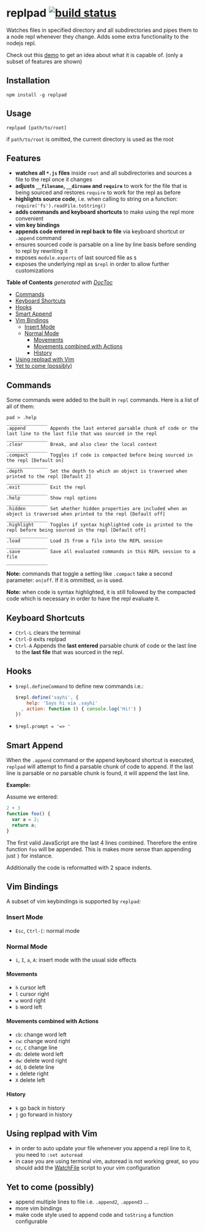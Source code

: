 # replpad [![build status](https://secure.travis-ci.org/thlorenz/replpad.png)](http://next.travis-ci.org/thlorenz/replpad)

Watches files in specified directory and all subdirectories and pipes them to a node repl whenever they change. Adds some extra
functionality to the nodejs repl.

Check out this [demo](http://youtu.be/AuGPd-AAl-8) to get an idea about what it is capable of. (only a subset of
features are shown)

## Installation

    npm install -g replpad

## Usage

    replpad [path/to/root]

if `path/to/root` is omitted, the current directory is used as the root

## Features

- **watches all `*.js` files** inside `root` and all subdirectories and sources a file to the repl once it changes
- **adjusts `__filename`, `__dirname` and `require`** to work for the file that is being sourced and restores `require` to work
  for the repl as before
- **highlights source code**, i.e. when calling to string on a function: `require('fs').readFile.toString()`
- **adds commands and keyboard shortcuts** to make using the repl more convenient
- **vim key bindings**
- **appends code entered in repl back to file** via keyboard shortcut or `.append` command
- ensures sourced code is parsable on a line by line basis before sending to repl by rewriting it
- exposes `module.exports` of last sourced file as `$`
- exposes the underlying repl as `$repl` in order to allow further customizations

**Table of Contents**  *generated with [DocToc](http://doctoc.herokuapp.com/)*

- [Commands](#commands)
- [Keyboard Shortcuts](#keyboard-shortcuts)
- [Hooks](#hooks)
- [Smart Append](#smart-append)
- [Vim Bindings](#vim-bindings)
  - [Insert Mode](#insert-mode)
  - [Normal Mode](#normal-mode)
    - [Movements](#movements)
    - [Movements combined with Actions](#movements-combined-with-actions)
    - [History](#history)
- [Using replpad with Vim](#using-replpad-with-vim)
- [Yet to come (possibly)](#yet-to-come-possibly)

## Commands

Some commands were added to the built in `repl` commands. Here is a list of all of them:

```
pad > .help
_______________
.append         Appends the last entered parsable chunk of code or the last line to the last file that was sourced in the repl
_______________
.clear          Break, and also clear the local context
_______________
.compact        Toggles if code is compacted before being sourced in the repl [Default on]
_______________
.depth          Set the depth to which an object is traversed when printed to the repl [Default 2]
_______________
.exit           Exit the repl
_______________
.help           Show repl options
_______________
.hidden         Set whether hidden properties are included when an object is traversed when printed to the repl [Default off]
_______________
.highlight      Toggles if syntax highlighted code is printed to the repl before being sourced in the repl [Default off]
_______________
.load           Load JS from a file into the REPL session
_______________
.save           Save all evaluated commands in this REPL session to a file
_______________
```

**Note:** commands that toggle a setting like `.compact` take a second parameter: `on|off`. If it is ommitted, `on` is
used.

**Note:** when code is syntax highlighted, it is still followed by the compacted code which is necessary in order to
have the repl evaluate it.

## Keyboard Shortcuts

- `Ctrl-L` clears the terminal
- `Ctrl-D` exits replpad
- `Ctrl-A` Appends the **last entered** parsable chunk of code or the last line to the **last file** that was sourced in the repl.

## Hooks

- `$repl.defineCommand` to define new commands i.e.: 

  ```js
  $repl.define('sayhi', { 
      help: 'Says hi via .sayhi'
    , action: function () { console.log('Hi!') }
  })
  ```
- `$repl.prompt = '=> '`

## Smart Append

When the `.append` command or the append keyboard shortcut is executed, `replpad` will attempt to find a parsable chunk
of code to append. If the last line is parsable or no parsable chunk is found, it will append the last line.

**Example:**

Assume we entered:
```js
2 + 3
function foo() {
  var a = 2;
  return a;
}
```

The first valid JavaScript are the last 4 lines combined. Therefore the entire function `foo` will be appended. This is
makes more sense than appending just `}` for instance.

Additionally the code is reformatted with 2 space indents.


## Vim Bindings

A subset of vim keybindings is supported by `replpad`:

### Insert Mode

- `Esc`, `Ctrl-[`: normal mode

### Normal Mode

- `i`, `I`, `a`, `A`: insert mode with the usual side effects

#### Movements

- `h` cursor left
- `l` cursor right
- `w` word right
- `b` word left

#### Movements combined with Actions

- `cb`: change word left
- `cw`: change word right
- `cc`, `C` change line
- `db`: delete word left
- `dw`: delete word right
- `dd`, `D` delete line
- `x` delete right
- `X` delete left

#### History

- `k` go back in history
- `j` go forward in history

## Using replpad with Vim

- in order to auto update your file whenever you append a repl line to it, you need to `:set autoread`
- in case you are using terminal vim, autoread is not working great, so you should add the
  [WatchFile](http://vim.wikia.com/wiki/Have_Vim_check_automatically_if_the_file_has_changed_externally) script to your
  vim configuration

## Yet to come (possibly)

- append multiple lines to file i.e. `.append2`, `.append3` ...
- more vim bindings
- make code style used to append code and `toString` a function configurable
